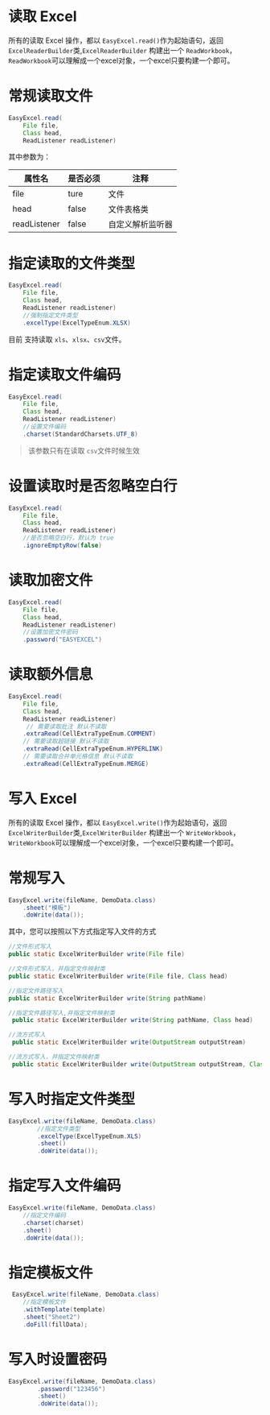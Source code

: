 # 读取 Excel
所有的读取 Excel 操作，都以 `EasyExcel.read()`作为起始语句，返回`ExcelReaderBuilder`类,`ExcelReaderBuilder` 构建出一个 `ReadWorkbook`，`ReadWorkbook`可以理解成一个excel对象，一个excel只要构建一个即可。
# 常规读取文件
```JAVA
EasyExcel.read(
    File file, 
    Class head, 
    ReadListener readListener)
```
其中参数为：

|属性名|是否必须|注释|
|---|---|---|
|file|ture|文件|
|head|false|文件表格类|
|readListener|false|自定义解析监听器|

# 指定读取的文件类型
```JAVA
EasyExcel.read(
    File file, 
    Class head, 
    ReadListener readListener)
    //强制指定文件类型
    .excelType(ExcelTypeEnum.XLSX)
```
目前 支持读取 `xls`、`xlsx`、`csv`文件。

# 指定读取文件编码
```JAVA
EasyExcel.read(
    File file, 
    Class head, 
    ReadListener readListener)
    //设置文件编码
    .charset(StandardCharsets.UTF_8)
```
> 该参数只有在读取 `csv`文件时候生效

# 设置读取时是否忽略空白行
```JAVA
EasyExcel.read(
    File file, 
    Class head, 
    ReadListener readListener)
    //是否忽略空白行，默认为 true
    .ignoreEmptyRow(false)
```

# 读取加密文件
```JAVA
EasyExcel.read(
    File file, 
    Class head, 
    ReadListener readListener)
    //设置加密文件密码
    .password("EASYEXCEL")
```
# 读取额外信息
```java
EasyExcel.read(
    File file, 
    Class head, 
    ReadListener readListener)
     // 需要读取批注 默认不读取
    .extraRead(CellExtraTypeEnum.COMMENT)
    // 需要读取超链接 默认不读取
    .extraRead(CellExtraTypeEnum.HYPERLINK)
    // 需要读取合并单元格信息 默认不读取
    .extraRead(CellExtraTypeEnum.MERGE)
```


# 写入 Excel
所有的读取 Excel 操作，都以 `EasyExcel.write()`作为起始语句，返回`ExcelWriterBuilder`类,`ExcelWriterBuilder` 构建出一个 `WriteWorkbook`，`WriteWorkbook`可以理解成一个excel对象，一个excel只要构建一个即可。
# 常规写入
```java
EasyExcel.write(fileName, DemoData.class)
    .sheet("模板")
    .doWrite(data());
```
其中，您可以按照以下方式指定写入文件的方式
```java
//文件形式写入
public static ExcelWriterBuilder write(File file)
```
```JAVA
//文件形式写入，并指定文件映射类
public static ExcelWriterBuilder write(File file, Class head)
```
```JAVA
//指定文件路径写入
public static ExcelWriterBuilder write(String pathName)
```
```JAVA
//指定文件路径写入,并指定文件映射类
 public static ExcelWriterBuilder write(String pathName, Class head)
````
```JAVA
//流方式写入
 public static ExcelWriterBuilder write(OutputStream outputStream)
```
```JAVA
//流方式写入，并指定文件映射类
 public static ExcelWriterBuilder write(OutputStream outputStream, Class head)
```
# 写入时指定文件类型
```JAVA
EasyExcel.write(fileName, DemoData.class)
        //指定文件类型
        .excelType(ExcelTypeEnum.XLS)
        .sheet()
        .doWrite(data());
```
# 指定写入文件编码
```JAVA
EasyExcel.write(fileName, DemoData.class)
    //指定文件编码
    .charset(charset)
    .sheet()
    .doWrite(data());
```
# 指定模板文件
```JAVA
 EasyExcel.write(fileName, DemoData.class)
    //指定模板文件
    .withTemplate(template)
    .sheet("Sheet2")
    .doFill(fillData);
```
# 写入时设置密码
```JAVA
EasyExcel.write(fileName, DemoData.class)
        .password("123456")
        .sheet()
        .doWrite(data());
```